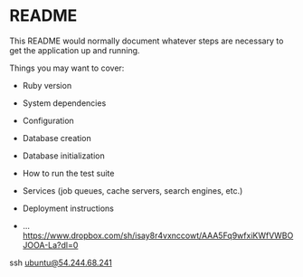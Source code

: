 # README

This README would normally document whatever steps are necessary to get the
application up and running.

Things you may want to cover:

* Ruby version

* System dependencies

* Configuration

* Database creation

* Database initialization

* How to run the test suite

* Services (job queues, cache servers, search engines, etc.)

* Deployment instructions

* ...
https://www.dropbox.com/sh/isay8r4vxnccowt/AAA5Fq9wfxiKWfVWBOJOOA-La?dl=0

ssh ubuntu@54.244.68.241